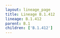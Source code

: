 ```yaml
---
layout: lineage_page
title: Lineage B.1.412
lineage: B.1.412
parent: B.1
children: ['B.1.412']
---
```

